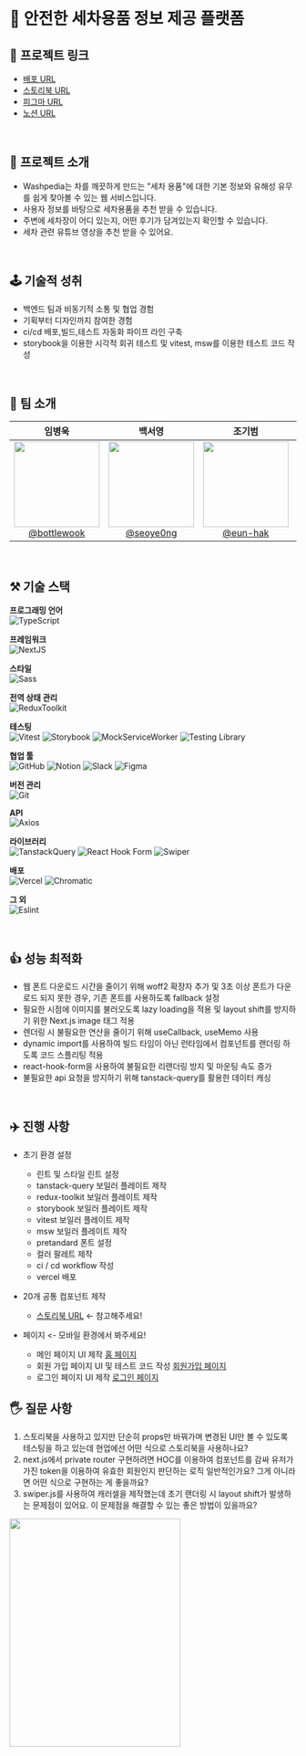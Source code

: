 # 🚗 안전한 세차용품 정보 제공 플랫폼

## 🔗 프로젝트 링크

- [배포 URL](https://dev.washfit.site/)
- [스토리북 URL](https://www.chromatic.com/library?appId=659a0cf1b613430cc09b3672)
- [피그마 URL](https://www.figma.com/file/B4wGiQ4M4k3mtcSyyK0ATf/washpedia?type=design&node-id=241-4547&mode=design&t=IuuBM2gGXeTFVTIW-0)
- [노션 URL](https://www.notion.so/Wash-pedia-0d4a31ff248349b3a3ea202e048303d5)

<br />

## 📖 프로젝트 소개

- Washpedia는 차를 깨끗하게 만드는 "세차 용품"에 대한 기본 정보와 유해성 유무를 쉽게 찾아볼 수 있는 웹 서비스입니다.
- 사용자 정보를 바탕으로 세차용품을 추천 받을 수 있습니다.
- 주변에 세차장이 어디 있는지, 어떤 후기가 담겨있는지 확인할 수 있습니다.
- 세차 관련 유튜브 영상을 추천 받을 수 있어요.

<br />

## 🕹️ 기술적 성취

- 백엔드 팀과 비동기적 소통 및 협업 경험
- 기획부터 디자인까지 참여한 경험
- ci/cd 배포,빌드,테스트 자동화 파이프 라인 구축
- storybook을 이용한 시각적 회귀 테스트 및 vitest, msw를 이용한 테스트 코드 작성

<br />

## 🎯 팀 소개
<div align="center">

| **임병욱** | **백서영** | **조기범** | **김태욱** |
| :------: |  :------: |  :------: |  :------: |  
| [<img src="https://avatars.githubusercontent.com/u/103362820?v=4" height=150 width=150> <br/> @bottlewook](https://github.com/bottlewook) | [<img src="https://avatars.githubusercontent.com/u/101791501?v=4" height=150 width=150> <br/> @seoye0ng](https://github.com/seoye0ng) | [<img src="https://github.com/Kernel360/F1-WashFit-Admin/assets/95483959/70ef820a-8eaa-42e4-93b2-35544de116af" height=150 width=150> <br/> @eun-hak](https://github.com/eun-hak) | [<img src="https://avatars.githubusercontent.com/u/88264006?v=4" height=150 width=150> <br/> @taewok](https://github.com/taewok) 

</div>


<br />

## ⚒️ 기술 스택

**프로그래밍 언어**<br />
![TypeScript](https://img.shields.io/badge/typescript-007ACC?style=for-the-badge&logo=typescript&logoColor=white)

**프레임워크**<br />
![NextJS](https://img.shields.io/badge/next.js-000000?style=for-the-badge&logo=nextdotjs&logoColor=white)

**스타일**<br />
![Sass](https://img.shields.io/badge/sass-CC6699?style=for-the-badge&logo=sass&logoColor=white)

**전역 상태 관리**<br />
![ReduxToolkit](https://img.shields.io/badge/redux_toolkit-764ABC?style=for-the-badge&logo=redux&logoColor=white)

**테스팅**<br />
![Vitest](https://img.shields.io/badge/vitest-6E9F18?style=for-the-badge&logo=vitest&logoColor=white)
![Storybook](https://img.shields.io/badge/storybook-FF4785?style=for-the-badge&logo=storybook&logoColor=white)
![MockServiceWorker](https://img.shields.io/badge/mock_service_worker-FF6A33?style=for-the-badge&logo=mockserviceworker&logoColor=white)
![Testing Library](https://img.shields.io/badge/testing_library-E33332?style=for-the-badge&logo=testinglibrary&logoColor=white)

**협업 툴**<br />
![GitHub](https://img.shields.io/badge/github-%23121011.svg?style=for-the-badge&logo=github&logoColor=white)
![Notion](https://img.shields.io/badge/notion-000000?style=for-the-badge&logo=notion&logoColor=white)
![Slack](https://img.shields.io/badge/slack-4A154B?style=for-the-badge&logo=slack&logoColor=white)
![Figma](https://img.shields.io/badge/figma-%23F24E1E.svg?style=for-the-badge&logo=figma&logoColor=white)

**버전 관리**<br />
![Git](https://img.shields.io/badge/git-%23F05033.svg?style=for-the-badge&logo=git&logoColor=white)

**API**<br />
![Axios](https://img.shields.io/badge/axios-5A29E4?style=for-the-badge&logo=axios&logoColor=white)

**라이브러리**<br />
![TanstackQuery](https://img.shields.io/badge/tanstack_query-FF4154?style=for-the-badge&logo=reactquery&logoColor=white)
![React Hook Form](https://img.shields.io/badge/react_hook_form-EC5990?style=for-the-badge&logo=reacthookform&logoColor=white)
![Swiper](https://img.shields.io/badge/swiper-6332F6?style=for-the-badge&logo=swiper&logoColor=white)

**배포**<br>
![Vercel](https://img.shields.io/badge/Vercel-000000?style=for-the-badge&logo=vercel&logoColor=white)
![Chromatic](https://img.shields.io/badge/chromatic-FC521F?style=for-the-badge&logo=chromatic&logoColor=white)

**그 외**<br />
![Eslint](https://img.shields.io/badge/eslint-3A33D1?style=for-the-badge&logo=eslint&logoColor=white)

<br />

## 👍 성능 최적화
- 웹 폰트 다운로드 시간을 줄이기 위해 woff2 확장자 추가 및 3초 이상 폰트가 다운로드 되지 못한 경우, 기존 폰트를 사용하도록 fallback 설정
- 필요한 시점에 이미지를 불러오도록 lazy loading을 적용 및 layout shift를 방지하기 위한 Next.js image 태그 적용
- 렌더링 시 불필요한 연산을 줄이기 위해 useCallback, useMemo 사용
- dynamic import를 사용하여 빌드 타임이 아닌 런타임에서 컴포넌트를 랜더링 하도록 코드 스플리팅 적용
- react-hook-form을 사용하여 불필요한 리랜더링 방지 및 마운팅 속도 증가
- 불필요한 api 요청을 방지하기 위해 tanstack-query를 활용한 데이터 캐싱

<br />

## ✈️ 진행 사항
- 초기 환경 설정
  - 린트 및 스타일 린트 설정
  - tanstack-query 보일러 플레이트 제작
  - redux-toolkit 보일러 플레이트 제작
  - storybook 보일러 플레이트 제작
  - vitest 보일러 플레이트 제작
  - msw 보일러 플레이트 제작
  - pretandard 폰트 설정
  - 컬러 팔레트 제작
  - ci / cd workflow 작성
  - vercel 배포
    
- 20개 공통 컴포넌트 제작
  - [스토리북 URL](https://www.chromatic.com/library?appId=659a0cf1b613430cc09b3672) <- 참고해주세요!
    
- 페이지 <- 모바일 환경에서 봐주세요!
  - 메인 페이지 UI 제작 [홈 페이지](https://f1-wash-pedia-fe.vercel.app)
  - 회원 가입 페이지 UI 및 테스트 코드 작성 [회원가입 페이지](https://f1-wash-pedia-fe.vercel.app/signup)
  - 로그인 페이지 UI 제작 [로그인 페이지](https://f1-wash-pedia-fe.vercel.app/login)

## 🖐️ 질문 사항
1. 스토리북을 사용하고 있지만 단순히 props만 바꿔가며 변경된 UI만 볼 수 있도록 테스팅을 하고 있는데 현업에선 어떤 식으로 스토리북을 사용하나요?
2. next.js에서 private router 구현하려면 HOC를 이용하여 컴포넌트를 감싸 유저가 가진 token을 이용하여 유효한 회원인지 판단하는 로직 일반적인가요? 그게 아니라면
어떤 식으로 구현하는 게 좋을까요?
3. swiper.js를 사용하여 캐러셀을 제작했는데 초기 랜더링 시 layout shift가 발생하는 문제점이 있어요. 이 문제점을 해결할 수 있는 좋은 방법이 있을까요?
   
<img src="https://github.com/Kernel360/F1-WashPedia-FE/assets/103362820/db7a22ee-b51a-45f9-8ec4-52e7d4e515d6" width="300" height="400"/>



